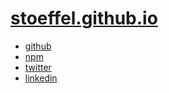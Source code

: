 # [stoeffel.github.io](stoeffel.github.io)

- [github](https://github.com/stoeffel)
- [npm](https://www.npmjs.com/~schtoeffel)
- [twitter](https://twitter.com/schtoeffel)
- [linkedin](https://www.linkedin.com/pub/christoph-hermann/98/442/544)
